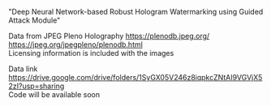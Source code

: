 
"Deep Neural Network-based Robust Hologram
Watermarking using Guided Attack Module"

Data from JPEG Pleno Holography
https://plenodb.jpeg.org/  
https://jpeg.org/jpegpleno/plenodb.html   
Licensing information is included with the images

Data link
https://drive.google.com/drive/folders/1SyGX05V246z8iqpkcZNtAI9VGVjX52zI?usp=sharing  
Code will be available soon
